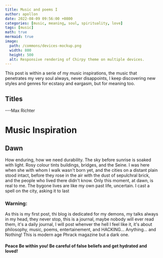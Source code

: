```yaml
---
title: Music and poems I
author: apollon
date: 2022-08-09 09:56:00 +0800
categories: [music, meaning, soul, spirituality, love]
tags: [music]
math: true
mermaid: true
image:
  path: /commons/devices-mockup.png
  width: 800
  height: 500
  alt: Responsive rendering of Chirpy theme on multiple devices.
---
```


This post is within a serie of my music inspirations, the music that penetrates my very soul always, never disappoints, I keep discovering new styles and genres for ecstasy and eargasm, but for meaning too.

## Titles
---Max Richter
# Music Inspiration

## Dawn

How enduring, how we need durability. The sky before sunrise is soaked with light. Rosy colour tints buildings, bridges, and the Seine. I was here when she with whom I walk wasn't born yet, and the cities on a distant plain stood intact, before they rose in the air with the dust of sepulchral brick, and the people who lived there didn't know. Only this moment, at dawn, is real to me. The bygone lives are like my own past life, uncertain. I cast a spell on the city, asking it to last

### Warning:
As this is my first post, thi blog is dedicated for my demons, my talks always in my head, they never stop, this is a journal, maybe nobody will ever read them, it's a daily journal, I will post whenver the hell I feel like it, it's about philosophy, music, poems, entertainement, and HACKING... Anything... and Nothing!
This is modern age Phrack magazine but a dark one.
#### Peace Be within you! Be careful of false beliefs and get hydrated and loved!